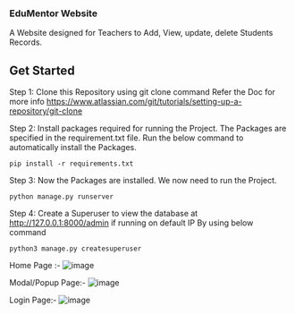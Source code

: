### EduMentor Website
A Website designed for Teachers to Add, View, update, delete Students Records. 

## Get Started
Step 1:
Clone this Repository using git clone command 
Refer the Doc for more info
https://www.atlassian.com/git/tutorials/setting-up-a-repository/git-clone

Step 2:
Install packages required for running the Project. The Packages are specified in the requirement.txt file. Run the below command to automatically install the Packages.
```
pip install -r requirements.txt
```

Step 3:
Now the Packages are installed. We now need to run the Project.
```
python manage.py runserver
```

Step 4:
Create a Superuser to view the database at http://127.0.0.1:8000/admin if running on default IP
By using below command
```
python3 manage.py createsuperuser
```


Home Page :- 
![image](https://github.com/user-attachments/assets/8c3b06ea-88ac-455f-8b98-89e6421854eb)

Modal/Popup Page:-
![image](https://github.com/user-attachments/assets/bb43d2a4-dd2c-4ebb-9697-b0490d0ef304)

Login Page:-
![image](https://github.com/user-attachments/assets/cbe090ed-71d1-4d66-859a-ca803a6d1225)





